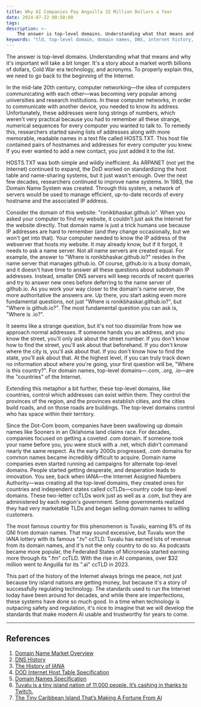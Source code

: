```yaml
---
title: Why AI Companies Pay Anguilla 32 Million Dollars a Year
date: 2024-07-22 00:50:08
tags:
description: >-
    The answer is top-level domains. Understanding what that means and why it's important will take a bit longer. It's a story about a market worth billions of dollars, Cold War era technology, and acronyms. To properly explain this, we need to go back to the beginning of the Internet.
keywords: "tld, top-level domain, domain names, DNS, internet history, .ai, Anguilla, Tuvalu"
---
```



The answer is top-level domains. Understanding what that means and why it's important will take a bit longer. It's a story about a market worth billions of dollars, Cold War era technology, and acronyms. To properly explain this, we need to go back to the beginning of the Internet.

In the mid-late 20th century, computer networking—the idea of computers communicating with each other—was becoming very popular among universities and research institutions. In these computer networks, in order to communicate with another device, you needed to know its address. Unfortunately, these addresses were long strings of numbers, which weren't very practical because you had to remember all these strange, numerical sequences for every computer you wanted to talk to. To remedy this, researchers started saving lists of addresses along with more memorable, readable names in a text file called HOSTS.TXT. This host file contained pairs of hostnames and addresses for every computer you knew. If you ever wanted to add a new contact, you just added it to the list. 

HOSTS.TXT was both simple and wildly inefficient. As ARPANET (not yet the Internet) continued to expand, the DoD worked on standardizing the host table and name-sharing systems, but it just wasn't enough. Over the next few decades, researchers continued to improve name systems. In 1983, the Domain Name System was created. Through this system, a network of servers would be used to manage efficient, up-to-date records of every hostname and the associated IP address. 

Consider the domain of this website: "ronikbhaskar.github.io". When you asked your computer to find my website, it couldn't just ask the Internet for the website directly. That domain name is just a trick humans use because IP addresses are hard to remember (and they change occasionally, but we won't get into that). Your computer needed to know the IP address of the webserver that hosts my website. It may already know, but if it forgot, it needs to ask a name server. Not all name servers are created equal. For example, the answer to "Where is ronikbhaskar.github.io?" resides in the name server that manages github.io. Of course, github.io is a busy domain, and it doesn't have time to answer all these questions about subdomain IP addresses. Instead, smaller DNS servers will keep records of recent queries and try to answer new ones before deferring to the name server of github.io. As you work your way closer to the domain's name server, the more authoritative the answers are. Up there, you start asking even more fundamental questions, not just "Where is ronikbhaskar.github.io?", but "Where is github.io?". The most fundamental question you can ask is, "Where is .io?".

It seems like a strange question, but it's not too dissimilar from how we approach normal addresses. If someone hands you an address, and you know the street, you'll only ask about the street number. If you don't know how to find the street, you'll ask about that beforehand. If you don't know where the city is, you'll ask about that. If you don't know how to find the state, you'll ask about that. At the highest level, if you can truly track down no information about where you're going, your first question will be, "Where is this country?". For domain names, top-level domains—.com, .org, .io—are the "countries" of the Internet. 

Extending this metaphor a bit further, these top-level domains, like countries, control which addresses can exist within them. They control the provinces of the region, and the provinces establish cities, and the cities build roads, and on those roads are buildings. The top-level domains control who has space within their territory. 

Since the Dot-Com boom, companies have been swallowing up domain names like Sooners in an Oklahoma land claims race. For decades, companies focused on getting a coveted .com domain. If someone took your name before you, you were stuck with a .net, which didn't command nearly the same respect. As the early 2000s progressed, .com domains for common names became incredibly difficult to acquire. Domain name companies even started running ad campaigns for alternate top-level domains. People started getting desperate, and desperation leads to innovation. You see, back when IANA—the Internet Assigned Numbers Authority—was creating all the top-level domains, they created ones for countries and independent states called ccTLDs—country code top-level domains. These two-letter ccTLDs work just as well as a .com, but they are administered by each region's government. Some governments realized they had very marketable TLDs and began selling domain names to willing customers.

The most famous country for this phenomenon is Tuvalu, earning 8% of its GNI from domain names. That may sound excessive, but Tuvalu won the IANA lottery with its famous ".tv" ccTLD. Tuvalu has earned lots of revenue from its domain names, and it's not the only country to do so. As podcasts became more popular, the Federated States of Micronesia started earning more through its ".fm" ccTLD. With the rise in AI companies, over $32 million went to Anguilla for its ".ai" ccTLD in 2023.

This part of the history of the Internet always brings me peace, not just because tiny island nations are getting money, but because it's a story of successfully regulating technology. The standards used to run the Internet today have been around for decades, and while there are imperfections, these systems have done so much good. In a time when technology is outpacing safety and regulation, it's nice to imagine that we will develop the standards that make modern AI usable and trustworthy for years to come.

---

## References

1. [Domain Name Market Overview](https://straitsresearch.com/report/domain-name-registrar-market)
2. [DNS History](https://www.cloudns.net/blog/dns-history-creation-first/)
3. [The History of IANA](https://www.internetsociety.org/ianatimeline/)
4. [DOD Internet Host Table Specification](https://www.ietf.org/rfc/rfc952.txt)
5. [Domain Names Specification](https://datatracker.ietf.org/doc/html/rfc1035)
6. [Tuvalu is a tiny island nation of 11,000 people. It’s cashing in thanks to Twitch.](https://www.washingtonpost.com/video-games/2019/12/23/tuvalu-is-tiny-island-nation-people-its-cashing-thanks-twitch/)
7. [The Tiny Caribbean Island That’s Making A Fortune From AI](https://www.forbes.com/sites/barrycollins/2024/01/31/the-tiny-caribbean-island-thats-making-a-fortune-from-ai/)